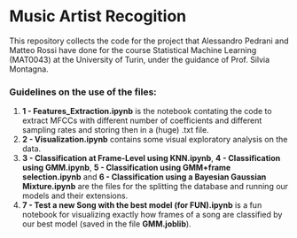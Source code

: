 # Music Artist Recogition
This repository collects the code for the project that Alessandro Pedrani and Matteo Rossi have done for the course Statistical Machine Learning (MAT0043) at the University of Turin, under the guidance of Prof. Silvia Montagna.
### Guidelines on the use of the files:
1) **1 - Features_Extraction.ipynb** is the notebook contating the code to extract MFCCs with different number of coefficients and different sampling rates and storing then in a (huge) .txt file.
2) **2 - Visualization.ipynb** contains some visual exploratory analysis on the data.
3) **3 - Classification at Frame-Level using KNN.ipynb**, **4 - Classification using GMM.ipynb**, **5 - Classification using GMM+frame selection.ipynb** and **6 - Classification using a Bayesian Gaussian Mixture.ipynb** are the files for the splitting the database and running our models and their extensions.
4) **7 - Test a new Song with the best model (for FUN).ipynb** is a fun notebook for visualizing exactly how frames of a song are classified by our best model (saved in the file **GMM.joblib**). 
